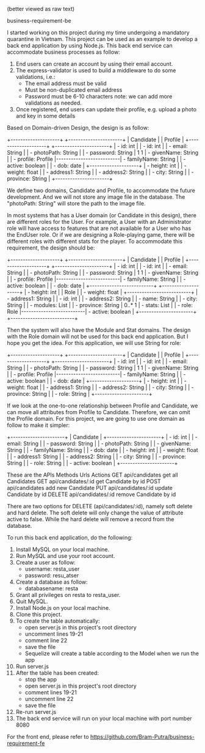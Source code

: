 (better viewed as raw text)

business-requirement-be

I started working on this project during my time undergoing a mandatory quarantine in Vietnam.
This project can be used as an example to develop a back end application by using Node.js.
This back end service can accommodate business processes as follow:
1. End users can create an account by using their email account.
2. The express-validator is used to build a middleware to do some validations, i.e.:
   - The email address must be valid
   - Must be non-duplicated email address
   - Password must be 6-10 characters
   note: we can add more validations as needed.
3. Once registered, end users can update their profile, e.g. upload a photo and key in some details

Based on Domain-driven Design, the design is as follow:

+--------------------+                          +----------------------+
| Candidate          |                          | Profile              |
+--------------------+                          +----------------------+
| - id: int          |                          | - id: int            |
| - email: String    |                          | - photoPath: String  |
| - password: String |  1                    1  | - givenName: String  |
| - profile: Profile |--------------------------| - familyName: String |
| - active: boolean  |                          | - dob: date          |
+--------------------+                          | - height: int        |
                                                | - weight: float      |
                                                | - address1: String   |
                                                | - address2: String   |
                                                | - city: String       |
                                                | - province: String   |
                                                +----------------------+

We define two domains, Candidate and Profile, to accommodate the future development.
And we will not store any image file in the database.
The "photoPath: String" will store the path to the image file.

In most systems that has a User domain (or Candidate in this design), there are different roles for the User.
For example, a User with an Administrator role will have access to features that are not
available for a User who has the EndUser role.
Or if we are designing a Role-playing game, there will be different roles with different stats
for the player. To accommodate this requirement, the design should be:

+--------------------+                          +----------------------+
| Candidate          |                          | Profile              |
+--------------------+                          +----------------------+
| - id: int          |                          | - id: int            |
| - email: String    |                          | - photoPath: String  |
| - password: String |  1                    1  | - givenName: String  |
| - profile: Profile |--------------------------| - familyName: String |
| - active: boolean  |                          | - dob: date          |                          +--------------------------+
+--------------------+                          | - height: int        |                          | Role                     |
                                                | - weight: float      |                          +--------------------------+
                                                | - address1: String   |                          | - id: int                |
                                                | - address2: String   |                          | - name: String           |
                                                | - city: String       |                          | - modules: List<Module>  |
                                                | - province: String   |  0..*                 1  | - stats: List<Stat>      |
                                                | - role: Role         |--------------------------| - active: boolean        |
                                                +----------------------+                          +--------------------------+

Then the system will also have the Module and Stat domains.
The design with the Role domain will not be used for this back end application. But I hope you get the idea.
For this application, we will use String for role:

+--------------------+                          +----------------------+
| Candidate          |                          | Profile              |
+--------------------+                          +----------------------+
| - id: int          |                          | - id: int            |
| - email: String    |                          | - photoPath: String  |
| - password: String |  1                    1  | - givenName: String  |
| - profile: Profile |--------------------------| - familyName: String |
| - active: boolean  |                          | - dob: date          |
+--------------------+                          | - height: int        |
                                                | - weight: float      |
                                                | - address1: String   |
                                                | - address2: String   |
                                                | - city: String       |
                                                | - province: String   |
                                                | - role: String       |
                                                +----------------------+

If we look at the one-to-one relationship between Profile and Candidate,
we can move all attributes from Profile to Candidate.
Therefore, we can omit the Profile domain.
For this project, we are going to use one domain as follow to make it simpler:

+----------------------+
| Candidate            |
+----------------------+
| - id: int            |
| - email: String      |
| - password: String   |
| - photoPath: String  |
| - givenName: String  |
| - familyName: String |
| - dob: date          |
| - height: int        |
| - weight: float      |
| - address1: String   |
| - address2: String   |
| - city: String       |
| - province: String   |
| - role: String       |
| - active: boolean    |
+----------------------+

These are the APIs
Methods     Urls                   Actions
GET         api/candidates         get all Candidates
GET         api/candidates/:id     get Candidate by id
POST        api/candidates         add new Candidate
PUT         api/candidates/:id     update Candidate by id
DELETE      api/candidates/:id     remove Candidate by id

There are two options for DELETE (api/candidates/:id), namely soft delete and hard delete.
The soft delete will only change the value of attribute active to false.
While the hard delete will remove a record from the database.

To run this back end application, do the following:
 1. Install MySQL on your local machine.
 2. Run MySQL and use your root account.
 3. Create a user as follow:
    - username: resta_user
    - password: resu_atser
 4. Create a database as follow:
    - databasename: resta
 5. Grant all privileges on resta to resta_user.
 6. Quit MySQL.
 7. Install Node.js on your local machine.
 8. Clone this project.
 9. To create the table automatically:
    - open server.js in this project's root directory
    - uncomment lines 19-21
    - comment line 22
    - save the file
    - Sequelize will create a table according to the Model when we run the app
10. Run server.js
11. After the table has been created:
    - stop the app
    - open server.js in this project's root directory
    - comment lines 19-21
    - uncomment line 22
    - save the file
12. Re-run server.js
13. The back end service will run on your local machine with port number 8080

For the front end, please refer to https://github.com/Bram-Putra/business-requirement-fe
